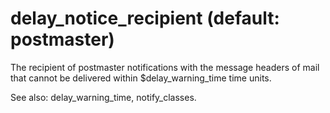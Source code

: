 # delay_notice_recipient (default: postmaster)

The recipient of postmaster notifications with the message headers
of mail that cannot be delivered within $delay\_warning\_time time
units. 



See also: delay\_warning\_time, notify\_classes.



